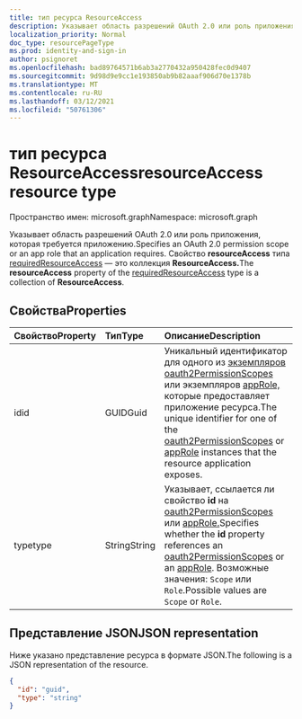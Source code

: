 ```yaml
---
title: тип ресурса ResourceAccess
description: Указывает область разрешений OAuth 2.0 или роль приложения, которая требуется приложению.
localization_priority: Normal
doc_type: resourcePageType
ms.prod: identity-and-sign-in
author: psignoret
ms.openlocfilehash: bad89764571b6ab3a2770432a950428fec0d9407
ms.sourcegitcommit: 9d98d9e9cc1e193850ab9b82aaaf906d70e1378b
ms.translationtype: MT
ms.contentlocale: ru-RU
ms.lasthandoff: 03/12/2021
ms.locfileid: "50761306"
---
```

# <a name="resourceaccess-resource-type"></a><span data-ttu-id="4a474-103">тип ресурса ResourceAccess</span><span class="sxs-lookup"><span data-stu-id="4a474-103">resourceAccess resource type</span></span>

<span data-ttu-id="4a474-104">Пространство имен: microsoft.graph</span><span class="sxs-lookup"><span data-stu-id="4a474-104">Namespace: microsoft.graph</span></span>

<span data-ttu-id="4a474-105">Указывает область разрешений OAuth 2.0 или роль приложения, которая требуется приложению.</span><span class="sxs-lookup"><span data-stu-id="4a474-105">Specifies an OAuth 2.0 permission scope or an app role that an application requires.</span></span> <span data-ttu-id="4a474-106">Свойство **resourceAccess** типа [requiredResourceAccess](requiredresourceaccess.md) — это коллекция **ResourceAccess.**</span><span class="sxs-lookup"><span data-stu-id="4a474-106">The **resourceAccess** property of the [requiredResourceAccess](requiredresourceaccess.md) type is a collection of **ResourceAccess**.</span></span>

## <a name="properties"></a><span data-ttu-id="4a474-107">Свойства</span><span class="sxs-lookup"><span data-stu-id="4a474-107">Properties</span></span>
| <span data-ttu-id="4a474-108">Свойство</span><span class="sxs-lookup"><span data-stu-id="4a474-108">Property</span></span>     | <span data-ttu-id="4a474-109">Тип</span><span class="sxs-lookup"><span data-stu-id="4a474-109">Type</span></span>   |<span data-ttu-id="4a474-110">Описание</span><span class="sxs-lookup"><span data-stu-id="4a474-110">Description</span></span>|
|:---------------|:--------|:----------|
|<span data-ttu-id="4a474-111">id</span><span class="sxs-lookup"><span data-stu-id="4a474-111">id</span></span>|<span data-ttu-id="4a474-112">GUID</span><span class="sxs-lookup"><span data-stu-id="4a474-112">Guid</span></span>|<span data-ttu-id="4a474-113">Уникальный идентификатор для одного из [экземпляров oauth2PermissionScopes](permissionscope.md) или экземпляров [appRole,](approle.md) которые предоставляет приложение ресурса.</span><span class="sxs-lookup"><span data-stu-id="4a474-113">The unique identifier for one of the [oauth2PermissionScopes](permissionscope.md) or [appRole](approle.md) instances that the resource application exposes.</span></span>|
|<span data-ttu-id="4a474-114">type</span><span class="sxs-lookup"><span data-stu-id="4a474-114">type</span></span>|<span data-ttu-id="4a474-115">String</span><span class="sxs-lookup"><span data-stu-id="4a474-115">String</span></span>|<span data-ttu-id="4a474-116">Указывает, ссылается ли свойство **id** на [oauth2PermissionScopes](permissionscope.md) или [appRole.](approle.md)</span><span class="sxs-lookup"><span data-stu-id="4a474-116">Specifies whether the **id** property references an [oauth2PermissionScopes](permissionscope.md) or an [appRole](approle.md).</span></span> <span data-ttu-id="4a474-117">Возможные значения: `Scope` или `Role`.</span><span class="sxs-lookup"><span data-stu-id="4a474-117">Possible values are `Scope` or `Role`.</span></span>|

## <a name="json-representation"></a><span data-ttu-id="4a474-118">Представление JSON</span><span class="sxs-lookup"><span data-stu-id="4a474-118">JSON representation</span></span>

<span data-ttu-id="4a474-119">Ниже указано представление ресурса в формате JSON.</span><span class="sxs-lookup"><span data-stu-id="4a474-119">The following is a JSON representation of the resource.</span></span>

<!-- {
  "blockType": "resource",
  "optionalProperties": [

  ],
  "@odata.type": "microsoft.graph.resourceAccess"
}-->

```json
{
  "id": "guid",
  "type": "string"
}

```

<!-- uuid: 8fcb5dbc-d5aa-4681-8e31-b001d5168d79
2015-10-25 14:57:30 UTC -->
<!--
{
  "type": "#page.annotation",
  "description": "resourceAccess resource",
  "keywords": "",
  "section": "documentation",
  "tocPath": "",
  "suppressions": []
}
-->

